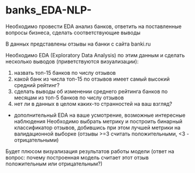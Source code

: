 # banks_EDA-NLP-
Необходимо провести EDA анализ банков, ответить на поставленные вопросы бизнеса, сделать соответствующие выводы


В данных представлены отзывы на банки с сайта banki.ru


Необходимо EDA (Exploratory Data Analysis) по этим данным и сделать несколько выводов (приветствуются визуализации):

1) назвать топ-15 банков по числу отзывов
2) какой банк из числа топ-15 по отзывов имеет самый высокий средний рейтинг?
3) сделать выводы об изменении среднего рейтинга банков по месяцам из топ-5 банков по числу отзывов
4) нет ли в данных в целом каких-то странностей на ваш взгляд?

- дополнительный EDA на ваше усмотрение, возможные интересные наблюдения
Необходимо выбрать метрику и построить бинарный классификатор отзывов, добившись при этом лучшей метрики на валидационной выборке (отзывы >=3 считать положительными, <3 - отрицательными)

Будет плюсом визуализация результатов работы модели (ответ на вопрос: почему построенная модель считает этот отзыв положительным или отрицательным?)
